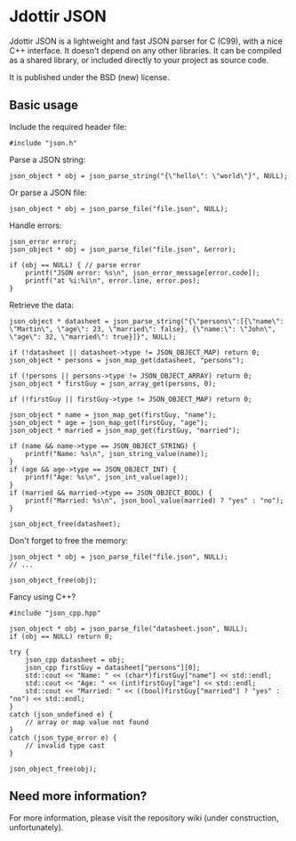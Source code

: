 # Jdottir JSON

Jdottir JSON is a lightweight and fast JSON parser for C (C99), with a nice C++ interface.
It doesn't depend on any other libraries. It can be compiled as a shared library,
or included directly to your project as source code.

It is published under the BSD (new) license.

## Basic usage

Include the required header file:

    #include "json.h"
    
Parse a JSON string:
    
    json_object * obj = json_parse_string("{\"hello\": \"world\"}", NULL);
    
Or parse a JSON file:

    json_object * obj = json_parse_file("file.json", NULL);
    
Handle errors:

    json_error error;
    json_object * obj = json_parse_file("file.json", &error);
    
    if (obj == NULL) { // parse error
        printf("JSON error: %s\n", json_error_message[error.code]);
        printf("at %i:%i\n", error.line, error.pos);
    }
    
Retrieve the data:

    json_object * datasheet = json_parse_string("{\"persons\":[{\"name\": \"Martin\", \"age\": 23, \"married\": false}, {\"name:\": \"John\", \"age\": 32, \"married\": true}]}", NULL);
    
    if (!datasheet || datasheet->type != JSON_OBJECT_MAP) return 0;
    json_object * persons = json_map_get(datasheet, "persons");
    
    if (!persons || persons->type != JSON_OBJECT_ARRAY) return 0;
    json_object * firstGuy = json_array_get(persons, 0);
    
    if (!firstGuy || firstGuy->type != JSON_OBJECT_MAP) return 0;
    
    json_object * name = json_map_get(firstGuy, "name");
    json_object * age = json_map_get(firstGuy, "age");
    json_object * married = json_map_get(firstGuy, "married");
    
    if (name && name->type == JSON_OBJECT_STRING) {
        printf("Name: %s\n", json_string_value(name));
    }
    if (age && age->type == JSON_OBJECT_INT) {
        printf("Age: %s\n", json_int_value(age));
    }
    if (married && married->type == JSON_OBJECT_BOOL) {
        printf("Married: %s\n", json_bool_value(married) ? "yes" : "no");
    }
    
    json_object_free(datasheet);
    
Don't forget to free the memory:

    json_object * obj = json_parse_file("file.json", NULL);
    // ...
    
    json_object_free(obj); 
    
    
Fancy using C++?

    #include "json_cpp.hpp"

    json_object * obj = json_parse_file("datasheet.json", NULL);
    if (obj == NULL) return 0;
    
    try {
        json_cpp datasheet = obj;
        json_cpp firstGuy = datasheet["persons"][0];
        std::cout << "Name: " << (char*)firstGuy["name"] << std::endl;
        std::cout << "Age: " << (int)firstGuy["age"] << std::endl;
        std::cout << "Married: " << ((bool)firstGuy["married"] ? "yes" : "no") << std::endl;
    }
    catch (json_undefined e) {
        // array or map value not found
    }
    catch (json_type_error e) {
        // invalid type cast
    }
    
    json_object_free(obj);
    
## Need more information?    
    
For more information, please visit the repository wiki (under construction, unfortunately).
